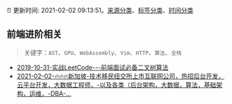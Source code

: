 :alarm_clock: 更新时间: 2021-02-02 09:13:51。[来源分类](../README.md)、[标签分类](../TAGS.md)、[时间分类](../TIMELINE.md)

## 前端进阶相关


> 关键字：`AST`、`GPU`、`WebAssembly`、`Vim`、`HTTP`、`算法`、`全栈`



- [2019-10-31-实战LeetCode---前端面试必备二叉树算法](https://www.ershicimi.com/p/f3413b58491ac20f4c17a09b8a0af5e1) 
- [2021-02-02-🔥🔥🔥新加坡-技术移民纽交所上市互联网公司，热招后台开发，云平台开发，大数据工程师，-以及各类（后台架构，大数据，算法，基础架构，运维，-DBA-...](https://www.v2ex.com/t/750668) 